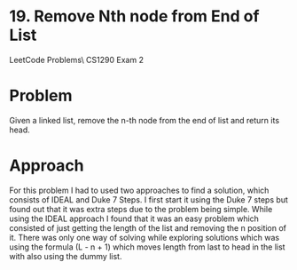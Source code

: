 # 19. Remove Nth node from End of List
LeetCode Problems\ 
CS1290 Exam 2 

# Problem 
Given a linked list, remove the n-th node from the end of list and return its head.

# Approach
For this problem I had to used two approaches to find a solution, which consists of IDEAL and Duke 7 Steps. I first start
it using the Duke 7 steps but found out that it was extra steps due to the problem being simple. While using the IDEAL 
approach I found that it was an easy problem which consisted of just getting the length of the list and removing the n 
position of it. There was only one way of solving while exploring solutions which was using the formula (L - n + 1) which
moves length from last to head in the list with also using the dummy list.
